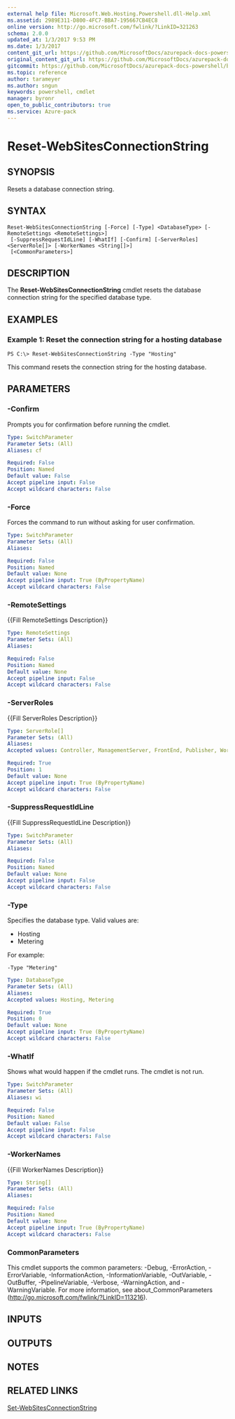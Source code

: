 ```yaml
---
external help file: Microsoft.Web.Hosting.Powershell.dll-Help.xml
ms.assetid: 2989E311-D800-4FC7-BBA7-195667CB4EC8
online version: http://go.microsoft.com/fwlink/?LinkID=321263
schema: 2.0.0
updated_at: 1/3/2017 9:53 PM
ms.date: 1/3/2017
content_git_url: https://github.com/MicrosoftDocs/azurepack-docs-powershell/blob/master/AzurePack-cmdlets/Websites/v1.0/Reset-WebSitesConnectionString.md
original_content_git_url: https://github.com/MicrosoftDocs/azurepack-docs-powershell/blob/master/AzurePack-cmdlets/Websites/v1.0/Reset-WebSitesConnectionString.md
gitcommit: https://github.com/MicrosoftDocs/azurepack-docs-powershell/blob/9b04ebf7a96dfac95b0cdb4f6ad2c39512dc39eb/AzurePack-cmdlets/Websites/v1.0/Reset-WebSitesConnectionString.md
ms.topic: reference
author: tarameyer
ms.author: sngun
keywords: powershell, cmdlet
manager: byronr
open_to_public_contributors: true
ms.service: Azure-pack
---
```


# Reset-WebSitesConnectionString

## SYNOPSIS
Resets a database connection string.

## SYNTAX

```
Reset-WebSitesConnectionString [-Force] [-Type] <DatabaseType> [-RemoteSettings <RemoteSettings>]
 [-SuppressRequestIdLine] [-WhatIf] [-Confirm] [-ServerRoles] <ServerRole[]> [-WorkerNames <String[]>]
 [<CommonParameters>]
```

## DESCRIPTION
The **Reset-WebSitesConnectionString** cmdlet resets the database connection string for the specified database type.

## EXAMPLES

### Example 1: Reset the connection string for a hosting database
```
PS C:\> Reset-WebSitesConnectionString -Type "Hosting"
```

This command resets the connection string for the hosting database.

## PARAMETERS

### -Confirm
Prompts you for confirmation before running the cmdlet.

```yaml
Type: SwitchParameter
Parameter Sets: (All)
Aliases: cf

Required: False
Position: Named
Default value: False
Accept pipeline input: False
Accept wildcard characters: False
```

### -Force
Forces the command to run without asking for user confirmation.

```yaml
Type: SwitchParameter
Parameter Sets: (All)
Aliases: 

Required: False
Position: Named
Default value: None
Accept pipeline input: True (ByPropertyName)
Accept wildcard characters: False
```

### -RemoteSettings
{{Fill RemoteSettings Description}}

```yaml
Type: RemoteSettings
Parameter Sets: (All)
Aliases: 

Required: False
Position: Named
Default value: None
Accept pipeline input: False
Accept wildcard characters: False
```

### -ServerRoles
{{Fill ServerRoles Description}}

```yaml
Type: ServerRole[]
Parameter Sets: (All)
Aliases: 
Accepted values: Controller, ManagementServer, FrontEnd, Publisher, Worker

Required: True
Position: 1
Default value: None
Accept pipeline input: True (ByPropertyName)
Accept wildcard characters: False
```

### -SuppressRequestIdLine
{{Fill SuppressRequestIdLine Description}}

```yaml
Type: SwitchParameter
Parameter Sets: (All)
Aliases: 

Required: False
Position: Named
Default value: None
Accept pipeline input: False
Accept wildcard characters: False
```

### -Type
Specifies the database type.
Valid values are:

- Hosting
- Metering

For example:

`-Type "Metering"`

```yaml
Type: DatabaseType
Parameter Sets: (All)
Aliases: 
Accepted values: Hosting, Metering

Required: True
Position: 0
Default value: None
Accept pipeline input: True (ByPropertyName)
Accept wildcard characters: False
```

### -WhatIf
Shows what would happen if the cmdlet runs.
The cmdlet is not run.

```yaml
Type: SwitchParameter
Parameter Sets: (All)
Aliases: wi

Required: False
Position: Named
Default value: False
Accept pipeline input: False
Accept wildcard characters: False
```

### -WorkerNames
{{Fill WorkerNames Description}}

```yaml
Type: String[]
Parameter Sets: (All)
Aliases: 

Required: False
Position: Named
Default value: None
Accept pipeline input: True (ByPropertyName)
Accept wildcard characters: False
```

### CommonParameters
This cmdlet supports the common parameters: -Debug, -ErrorAction, -ErrorVariable, -InformationAction, -InformationVariable, -OutVariable, -OutBuffer, -PipelineVariable, -Verbose, -WarningAction, and -WarningVariable. For more information, see about_CommonParameters (http://go.microsoft.com/fwlink/?LinkID=113216).

## INPUTS

## OUTPUTS

## NOTES

## RELATED LINKS

[Set-WebSitesConnectionString](xref:Websites/v1.0/Set-WebSitesConnectionString.md)


